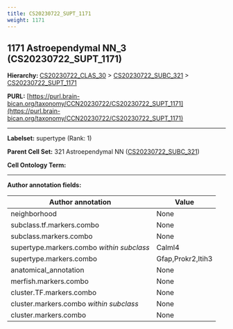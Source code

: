 ```yaml
---
title: CS20230722_SUPT_1171
weight: 1171
---
```

## 1171 Astroependymal NN_3 (CS20230722_SUPT_1171)
<b>Hierarchy: </b>
[CS20230722_CLAS_30](../CS20230722_CLAS_30) >
[CS20230722_SUBC_321](../CS20230722_SUBC_321) >
[CS20230722_SUPT_1171](../CS20230722_SUPT_1171)

**PURL:** [https://purl.brain-bican.org/taxonomy/CCN20230722/CS20230722_SUPT_1171](https://purl.brain-bican.org/taxonomy/CCN20230722/CS20230722_SUPT_1171)

---


**Labelset:** supertype (Rank: 1)

**Parent Cell Set:** 321 Astroependymal NN ([CS20230722_SUBC_321](../CS20230722_SUBC_321))



**Cell Ontology Term:** 

[MARKER GENES.]: #


---

[TRANSFERRED ANNOTATIONS.]: #


[AUTHOR ANNOTATION FIELDS.]: #


**Author annotation fields:**

| Author annotation | Value |
|-------------------|-------|
|neighborhood|None|
|subclass.tf.markers.combo|None|
|subclass.markers.combo|None|
|supertype.markers.combo _within subclass_|Calml4|
|supertype.markers.combo|Gfap,Prokr2,Itih3|
|anatomical_annotation|None|
|merfish.markers.combo|None|
|cluster.TF.markers.combo|None|
|cluster.markers.combo _within subclass_|None|
|cluster.markers.combo|None|
